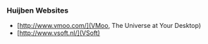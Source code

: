 ### Huijben Websites 
 * [http://www.vmoo.com/](VMoo, The Universe at Your Desktop)
 * [http://www.vsoft.nl/](VSoft)

